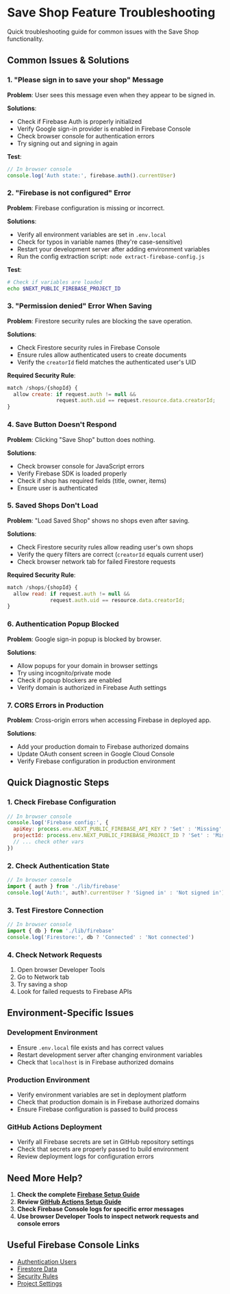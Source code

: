 # Save Shop Feature Troubleshooting

Quick troubleshooting guide for common issues with the Save Shop functionality.

## Common Issues & Solutions

### 1. "Please sign in to save your shop" Message

**Problem**: User sees this message even when they appear to be signed in.

**Solutions**:
- Check if Firebase Auth is properly initialized
- Verify Google sign-in provider is enabled in Firebase Console
- Check browser console for authentication errors
- Try signing out and signing in again

**Test**:
```javascript
// In browser console
console.log('Auth state:', firebase.auth().currentUser)
```

### 2. "Firebase is not configured" Error

**Problem**: Firebase configuration is missing or incorrect.

**Solutions**:
- Verify all environment variables are set in `.env.local`
- Check for typos in variable names (they're case-sensitive)
- Restart your development server after adding environment variables
- Run the config extraction script: `node extract-firebase-config.js`

**Test**:
```bash
# Check if variables are loaded
echo $NEXT_PUBLIC_FIREBASE_PROJECT_ID
```

### 3. "Permission denied" Error When Saving

**Problem**: Firestore security rules are blocking the save operation.

**Solutions**:
- Check Firestore security rules in Firebase Console
- Ensure rules allow authenticated users to create documents
- Verify the `creatorId` field matches the authenticated user's UID

**Required Security Rule**:
```javascript
match /shops/{shopId} {
  allow create: if request.auth != null && 
                request.auth.uid == request.resource.data.creatorId;
}
```

### 4. Save Button Doesn't Respond

**Problem**: Clicking "Save Shop" button does nothing.

**Solutions**:
- Check browser console for JavaScript errors
- Verify Firebase SDK is loaded properly
- Check if shop has required fields (title, owner, items)
- Ensure user is authenticated

### 5. Saved Shops Don't Load

**Problem**: "Load Saved Shop" shows no shops even after saving.

**Solutions**:
- Check Firestore security rules allow reading user's own shops
- Verify the query filters are correct (`creatorId` equals current user)
- Check browser network tab for failed Firestore requests

**Required Security Rule**:
```javascript
match /shops/{shopId} {
  allow read: if request.auth != null && 
              request.auth.uid == resource.data.creatorId;
}
```

### 6. Authentication Popup Blocked

**Problem**: Google sign-in popup is blocked by browser.

**Solutions**:
- Allow popups for your domain in browser settings
- Try using incognito/private mode
- Check if popup blockers are enabled
- Verify domain is authorized in Firebase Auth settings

### 7. CORS Errors in Production

**Problem**: Cross-origin errors when accessing Firebase in deployed app.

**Solutions**:
- Add your production domain to Firebase authorized domains
- Update OAuth consent screen in Google Cloud Console
- Verify Firebase configuration in production environment

## Quick Diagnostic Steps

### 1. Check Firebase Configuration
```javascript
// In browser console
console.log('Firebase config:', {
  apiKey: process.env.NEXT_PUBLIC_FIREBASE_API_KEY ? 'Set' : 'Missing',
  projectId: process.env.NEXT_PUBLIC_FIREBASE_PROJECT_ID ? 'Set' : 'Missing',
  // ... check other vars
})
```

### 2. Check Authentication State
```javascript
// In browser console
import { auth } from './lib/firebase'
console.log('Auth:', auth?.currentUser ? 'Signed in' : 'Not signed in')
```

### 3. Test Firestore Connection
```javascript
// In browser console
import { db } from './lib/firebase'
console.log('Firestore:', db ? 'Connected' : 'Not connected')
```

### 4. Check Network Requests
1. Open browser Developer Tools
2. Go to Network tab
3. Try saving a shop
4. Look for failed requests to Firebase APIs

## Environment-Specific Issues

### Development Environment
- Ensure `.env.local` file exists and has correct values
- Restart development server after changing environment variables
- Check that `localhost` is in Firebase authorized domains

### Production Environment
- Verify environment variables are set in deployment platform
- Check that production domain is in Firebase authorized domains
- Ensure Firebase configuration is passed to build process

### GitHub Actions Deployment
- Verify all Firebase secrets are set in GitHub repository settings
- Check that secrets are properly passed to build environment
- Review deployment logs for configuration errors

## Need More Help?

1. **Check the complete [Firebase Setup Guide](FIREBASE_SETUP.md)**
2. **Review [GitHub Actions Setup Guide](docs/GITHUB_ACTIONS_SETUP.md)**
3. **Check Firebase Console logs for specific error messages**
4. **Use browser Developer Tools to inspect network requests and console errors**

## Useful Firebase Console Links

- [Authentication Users](https://console.firebase.google.com/project/_/authentication/users)
- [Firestore Data](https://console.firebase.google.com/project/_/firestore/data)
- [Security Rules](https://console.firebase.google.com/project/_/firestore/rules)
- [Project Settings](https://console.firebase.google.com/project/_/settings/general)
